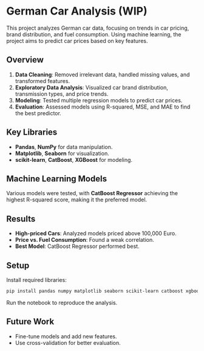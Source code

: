# German Car Analysis (WIP)

This project analyzes German car data, focusing on trends in car pricing, brand distribution, and fuel consumption. Using machine learning, the project aims to predict car prices based on key features.

## Overview

1. **Data Cleaning**: Removed irrelevant data, handled missing values, and transformed features.
2. **Exploratory Data Analysis**: Visualized car brand distribution, transmission types, and price trends.
3. **Modeling**: Tested multiple regression models to predict car prices.
4. **Evaluation**: Assessed models using R-squared, MSE, and MAE to find the best predictor.

## Key Libraries

- **Pandas**, **NumPy** for data manipulation.
- **Matplotlib**, **Seaborn** for visualization.
- **scikit-learn**, **CatBoost**, **XGBoost** for modeling.

## Machine Learning Models

Various models were tested, with **CatBoost Regressor** achieving the highest R-squared score, making it the preferred model.

## Results

- **High-priced Cars**: Analyzed models priced above 100,000 Euro.
- **Price vs. Fuel Consumption**: Found a weak correlation.
- **Best Model**: CatBoost Regressor performed best.

## Setup

Install required libraries:

```bash
pip install pandas numpy matplotlib seaborn scikit-learn catboost xgboost
```
Run the notebook to reproduce the analysis.

## Future Work

- Fine-tune models and add new features.
- Use cross-validation for better evaluation.
